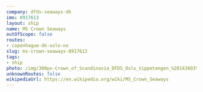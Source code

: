 ```yaml
---
company: dfds-seaways-dk
imo: 8917613
layout: ship
name: MS Crown Seaways
outOfScope: false
routes:
- copenhague-dk-oslo-no
slug: ms-crown-seaways-8917613
tags:
- ship
photo: /img/300px-Crown_of_Scandinavia_DFDS_Oslo_Vippetangen_%28143603%29.jpg
unknownRoutes: false
wikipediaUrl: https://en.wikipedia.org/wiki/MS_Crown_Seaways
---
```

